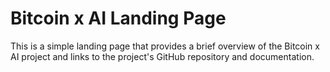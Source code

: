 # Bitcoin x AI Landing Page

This is a simple landing page that provides a brief overview of the Bitcoin x AI project and links to the project's GitHub repository and documentation.
